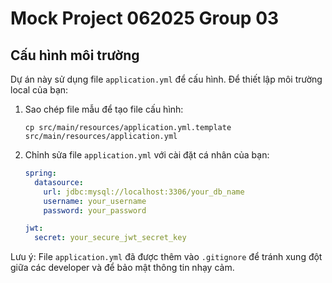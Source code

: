 # Mock Project 062025 Group 03

## Cấu hình môi trường

Dự án này sử dụng file `application.yml` để cấu hình. Để thiết lập môi trường local của bạn:

1. Sao chép file mẫu để tạo file cấu hình:
   ```
   cp src/main/resources/application.yml.template src/main/resources/application.yml
   ```

2. Chỉnh sửa file `application.yml` với cài đặt cá nhân của bạn:
   ```yaml
   spring:
     datasource:
       url: jdbc:mysql://localhost:3306/your_db_name
       username: your_username
       password: your_password
   
   jwt:
     secret: your_secure_jwt_secret_key
   ```

Lưu ý: File `application.yml` đã được thêm vào `.gitignore` để tránh xung đột giữa các developer và để bảo mật thông tin nhạy cảm. 